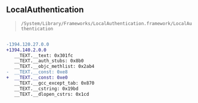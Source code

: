 ## LocalAuthentication

> `/System/Library/Frameworks/LocalAuthentication.framework/LocalAuthentication`

```diff

-1394.120.27.0.0
+1394.140.2.0.0
   __TEXT.__text: 0x301fc
   __TEXT.__auth_stubs: 0x8b0
   __TEXT.__objc_methlist: 0x2ab4
-  __TEXT.__const: 0xe8
+  __TEXT.__const: 0xe0
   __TEXT.__gcc_except_tab: 0x870
   __TEXT.__cstring: 0x19bd
   __TEXT.__dlopen_cstrs: 0x1cd

```

